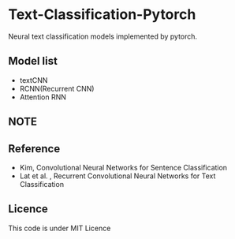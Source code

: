 # Text-Classification-Pytorch
Neural text classification models implemented by pytorch.

## Model list
- textCNN
- RCNN(Recurrent CNN)
- Attention RNN

## NOTE

## Reference

- Kim, Convolutional Neural Networks for Sentence Classification
- Lat et al. , Recurrent Convolutional Neural Networks for Text Classification

## Licence
This code is under MIT Licence
